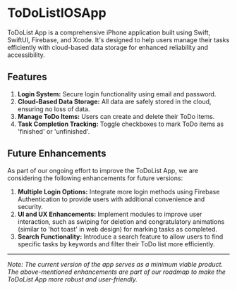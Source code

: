 # ToDoListIOSApp
ToDoList App is a comprehensive iPhone application built using Swift, SwiftUI, Firebase, and Xcode. It's designed to help users manage their tasks efficiently with cloud-based data storage for enhanced reliability and accessibility.

## Features

1. **Login System:** Secure login functionality using email and password.
2. **Cloud-Based Data Storage:** All data are safely stored in the cloud, ensuring no loss of data.
3. **Manage ToDo Items:** Users can create and delete their ToDo items.
4. **Task Completion Tracking:** Toggle checkboxes to mark ToDo items as 'finished' or 'unfinished'.

## Future Enhancements

As part of our ongoing effort to improve the ToDoList App, we are considering the following enhancements for future versions:

1. **Multiple Login Options:** Integrate more login methods using Firebase Authentication to provide users with additional convenience and security.
2. **UI and UX Enhancements:** Implement modules to improve user interaction, such as swiping for deletion and congratulatory animations (similar to 'hot toast' in web design) for marking tasks as completed.
3. **Search Functionality:** Introduce a search feature to allow users to find specific tasks by keywords and filter their ToDo list more efficiently.

---

*Note: The current version of the app serves as a minimum viable product. The above-mentioned enhancements are part of our roadmap to make the ToDoList App more robust and user-friendly.*

